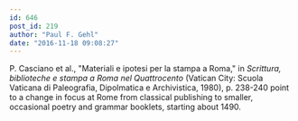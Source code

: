 ```yaml
---
id: 646
post_id: 219
author: "Paul F. Gehl"
date: "2016-11-18 09:08:27"
---
```

P. Casciano et al., "Materiali e ipotesi per la stampa a Roma," in <em>Scrittura, biblioteche e stampa a Roma nel Quattrocento</em> (Vatican City: Scuola Vaticana di Paleografia, Dipolmatica e Archivistica, 1980), p. 238-240 point to a change in focus at Rome from classical publishing to smaller, occasional poetry and grammar booklets, starting about 1490.
